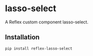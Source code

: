 # lasso-select

A Reflex custom component lasso-select.

## Installation

```bash
pip install reflex-lasso-select
```